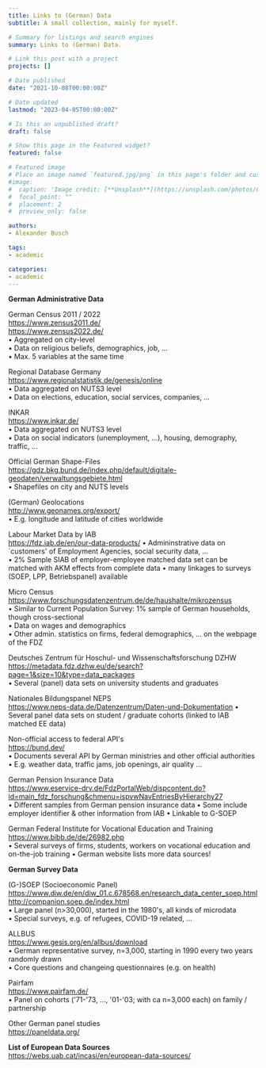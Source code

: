 ```yaml
---
title: Links to (German) Data
subtitle: A small collection, mainly for myself. 

# Summary for listings and search engines
summary: Links to (German) Data. 

# Link this post with a project
projects: []

# Date published
date: "2021-10-08T00:00:00Z"

# Date updated
lastmod: "2023-04-05T00:00:00Z"

# Is this an unpublished draft?
draft: false

# Show this page in the Featured widget?
featured: false

# Featured image
# Place an image named `featured.jpg/png` in this page's folder and customize its options here.
#image:
#  caption: 'Image credit: [**Unsplash**](https://unsplash.com/photos/CpkOjOcXdUY)'
#  focal_point: ""
#  placement: 2
#  preview_only: false

authors:
- Alexander Busch

tags:
- academic

categories:
- academic
---
```


<b> German Administrative Data </b> <br>

German Census 2011 / 2022 <br>
https://www.zensus2011.de/ <br>
https://www.zensus2022.de/ <br>
• Aggregated on city-level <br>
• Data on religious beliefs, demographics, job, ... <br>
• Max. 5 variables at the same time <br>

Regional Database Germany <br>
https://www.regionalstatistik.de/genesis/online <br>
• Data aggregated on NUTS3 level <br>
• Data on elections, education, social services, companies, ... <br>

INKAR <br>
https://www.inkar.de/ <br>
• Data aggregated on NUTS3 level <br>
• Data on social indicators (unemployment, ...), housing, demography, traffic, ... <br>

Official German Shape-Files <br>
https://gdz.bkg.bund.de/index.php/default/digitale-geodaten/verwaltungsgebiete.html <br>
• Shapefiles on city and NUTS levels <br>

(German) Geolocations <br>
http://www.geonames.org/export/ <br>
• E.g. longitude and latitude of cities worldwide <br>

Labour Market Data by IAB <br>
https://fdz.iab.de/en/our-data-products/
• Admininstrative data on `customers' of Employment Agencies, social security data, ... <br>
• 2% Sample SIAB of employer-employee matched data set can be matched with AKM effects from complete data
• many linkages to surveys (SOEP, LPP, Betriebspanel) available

Micro Census <br>
https://www.forschungsdatenzentrum.de/de/haushalte/mikrozensus <br>
• Similar to Current Population Survey: 1% sample of German households, though cross-sectional <br>
• Data on wages and demographics <br>
• Other admin. statistics on firms, federal demographics, ... on the webpage of the FDZ <br>

Deutsches Zentrum für Hoschul- und Wissenschaftsforschung DZHW <br>
https://metadata.fdz.dzhw.eu/de/search?page=1&size=10&type=data_packages <br>
• Several (panel) data sets on university students and graduates

Nationales Bildungspanel NEPS <br> 
https://www.neps-data.de/Datenzentrum/Daten-und-Dokumentation
• Several panel data sets on student / graduate cohorts (linked to IAB matched EE data)

Non-official access to federal API's <br>
https://bund.dev/ <br>
• Documents several API by German ministries and other official authorities <br>
• E.g. weather data, traffic jams, job openings, air quality ... <br>

German Pension Insurance Data <br> 
https://www.eservice-drv.de/FdzPortalWeb/dispcontent.do?id=main_fdz_forschung&chmenu=ispvwNavEntriesByHierarchy27 <br> 
• Different samples from German pension insurance data 
• Some include employer identifier & other information from IAB 
• Linkable to G-SOEP  

German Federal Institute for Vocational Education and Training <br> 
https://www.bibb.de/de/26982.php <br>
• Several surveys of firms, students, workers on vocational education and on-the-job training
• German website lists more data sources! 



<b> German Survey Data </b> <br>

(G-)SOEP (Socioeconomic Panel) <br>
https://www.diw.de/en/diw_01.c.678568.en/research_data_center_soep.html <br>
http://companion.soep.de/index.html <br>
• Large panel (n>30,000), started in the 1980's, all kinds of microdata <br>
• Special surveys, e.g. of refugees, COVID-19 related, ... <br>

ALLBUS <br> 
https://www.gesis.org/en/allbus/download <br>
• German representative survey, n=3,000, starting in 1990 every two years randomly drawn <br>
• Core questions and changeing questionnaires (e.g. on health) <br>

Pairfam <br>
https://www.pairfam.de/ <br>
• Panel on cohorts ('71-'73, ..., '01-'03; with ca n=3,000 each) on family / partnership <br>

Other German panel studies <br>
https://paneldata.org/ <br>

<b> List of European Data Sources </b> <br>
https://webs.uab.cat/incasi/en/european-data-sources/








